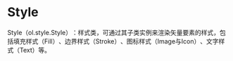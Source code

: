 # Style
 Style（ol.style.Style）​：样式类，可通过其子类实例来渲染矢量要素的样式，包括填充样式（Fill）​、边界样式（Stroke）​、图标样式（Image与Icon）​、文字样式（Text）等。